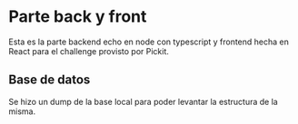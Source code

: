 # Parte back y front 

Esta es la parte backend echo en node con typescript y frontend hecha en React para el challenge provisto por Pickit.

## Base de datos

Se hizo un dump de la base local para poder levantar la estructura de la misma.

